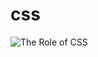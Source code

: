 # css

![The Role of CSS](https://upload-images.jianshu.io/upload_images/14266602-3909876a7bd7e702?imageMogr2/auto-orient/strip%7CimageView2/2/w/1240)